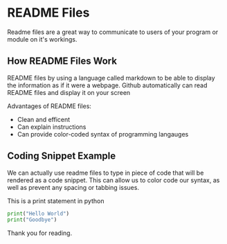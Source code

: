 # README Files
Readme files are a great way to communicate to users of your program or module on it's workings.

## How README Files Work

README files by using a language called markdown to be able to display the information as if it were a webpage.  Github automatically can read README files and display it on your screen

Advantages of README files:

- Clean and efficent
- Can explain instructions
- Can provide color-coded syntax of programming langauges


## Coding Snippet Example

We can actually use readme files to type in piece of code that will be rendered as a code snippet.  This can allow us to color code our syntax, as well as prevent any spacing or tabbing issues.

This is a print statement in python

```python
print("Hello World")
print("Goodbye")
```

Thank you for reading.